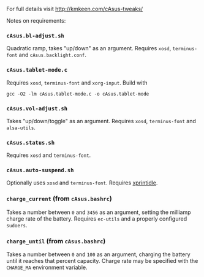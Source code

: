 For full details visit http://kmkeen.com/cAsus-tweaks/

Notes on requirements:

### `cAsus.bl-adjust.sh`

Quadratic ramp, takes "up/down" as an argument.  Requires `xosd`, `terminus-font` and `cAsus.backlight.conf`.

### `cAsus.tablet-mode.c`

Requires `xosd`, `terminus-font` and `xorg-input`.  Build with

    gcc -O2 -lm cAsus.tablet-mode.c -o cAsus.tablet-mode

### `cAsus.vol-adjust.sh`

Takes "up/down/toggle" as an argument.  Requires `xosd`, `terminus-font` and `alsa-utils`.

### `cAsus.status.sh`

Requires `xosd` and `terminus-font`.

### `cAsus.auto-suspend.sh`

Optionally uses `xosd` and `terminus-font`.  Requires [xprintidle](https://aur.archlinux.org/packages/xprintidle/).

### `charge_current` (from `cAsus.bashrc`)

Takes a number between `0` and `3456` as an argument, setting the milliamp charge rate of the battery.  Requires `ec-utils` and a properly configured `sudoers`.

### `charge_until` (from `cAsus.bashrc`)

Takes a number between `0` and `100` as an argument, charging the battery until it reaches that percent capacity.  Charge rate may be specified with the `CHARGE_MA` environment variable.

